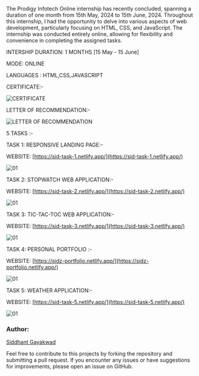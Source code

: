 The Prodigy Infotech Online internship has recently concluded, spanning a duration of one month from 15th May, 2024 to 15th June, 2024. Throughout this internship, I had the opportunity to delve into various aspects of web development, particularly focusing on HTML, CSS, and JavaScript. The internship was conducted entirely online, allowing for flexibility and convenience in completing the assigned tasks.

INTERSHIP DURATION: 1 MONTHS [15 May - 15 June]


MODE: ONLINE

LANGUAGES : HTML,CSS,JAVASCRIPT

CERTIFICATE:-

![CERTIFICATE](https://github.com/siddhant-gayakwad/Prodigy-InfoTech-/assets/101993978/51570693-6b17-4642-82f5-7e7cbf61380c)

LETTER OF RECOMMENDATION:-

![LETTER OF RECOMMENDATION](https://github.com/siddhant-gayakwad/Prodigy-InfoTech-/assets/101993978/0f2d20bc-e115-47eb-86db-83f1de79d13f)

5 TASKS :-

TASK 1: RESPONSIVE LANDING PAGE:-

WEBSITE: [https://sid-task-1.netlify.app/](https://sid-task-1.netlify.app/)

![01](https://github.com/siddhant-gayakwad/Prodigy-InfoTech-/assets/101993978/09cab23a-1283-452f-b8e5-bbfdf3617eef)

TASK 2: STOPWATCH WEB APPLICATION:-

WEBSITE: [https://sid-task-2.netlify.app/](https://sid-task-2.netlify.app/)

![01](https://github.com/siddhant-gayakwad/Prodigy-InfoTech-/assets/101993978/067f7c55-c52f-432a-8638-3fb6535aeb67)

TASK 3: TIC-TAC-TOC WEB APPLICATION:-

WEBSITE: [https://sid-task-3.netlify.app/](https://sid-task-3.netlify.app/)

![01](https://github.com/siddhant-gayakwad/Prodigy-InfoTech-/assets/101993978/78b722d8-a359-4840-b749-8d66832d7bfc)

TASK 4: PERSONAL PORTFOLIO :-

WEBSITE: [https://sidz-portfolio.netlify.app/](https://sidz-portfolio.netlify.app/)

![01](https://github.com/siddhant-gayakwad/Prodigy-InfoTech-/assets/101993978/774e56e2-6514-4e7c-bcf5-3239891054b6)

TASK 5: WEATHER APPLICATION:-

WEBSITE: [https://sid-task-5.netlify.app/](https://sid-task-5.netlify.app/)

![01](https://github.com/siddhant-gayakwad/Prodigy-InfoTech-/assets/101993978/9fb5e6eb-b11a-4038-9671-762bb4d897bc)

### Author:
[Siddhant Gayakwad](https://www.linkedin.com/in/siddhant-gayakwad-524524191/)

Feel free to contribute to this projects by forking the repository and submitting a pull request. If you encounter any issues or have suggestions for improvements, please open an issue on GitHub.
